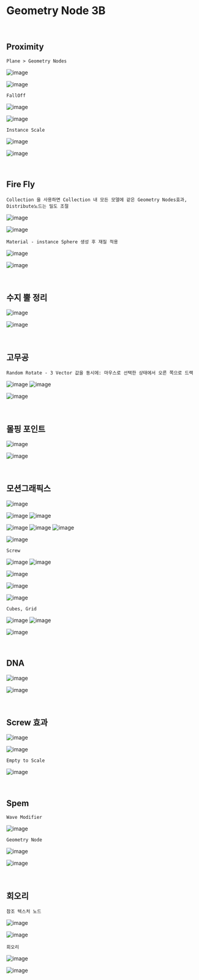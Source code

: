 Geometry Node 3B
===================

<br>

Proximity
-------------

`Plane > Geometry Nodes`

![image](https://user-images.githubusercontent.com/30430227/158289596-efb778ad-0bbd-4576-b290-2ccfc7cb2d28.png)

![image](https://user-images.githubusercontent.com/30430227/158289616-27c826b5-a41c-468a-86c5-509f52bec9e9.png)

`FallOff`

![image](https://user-images.githubusercontent.com/30430227/158289865-1f380ad5-069f-4e30-bc7a-4d4099e3a657.png)

![image](https://user-images.githubusercontent.com/30430227/158289896-7bc48b3c-6fa8-4b64-8ae4-353b0491839c.png)

`Instance Scale`

![image](https://user-images.githubusercontent.com/30430227/158291581-7c3c81fb-b1d4-4744-ab16-f1a2fc754b78.png)

![image](https://user-images.githubusercontent.com/30430227/158291610-410e3244-6353-4db9-ab9a-235bdb747517.png)

<br>

Fire Fly
-----------

`Collection 을 사용하면 Collection 내 모든 모델에 같은 Geometry Nodes효과, Distribute노드는 밀도 조절`

![image](https://user-images.githubusercontent.com/30430227/158294770-826d1269-0819-46c5-84cd-a43564b516c1.png)

![image](https://user-images.githubusercontent.com/30430227/158294799-dc17eb0d-c271-4bc4-8a7c-ab7cc41566d8.png)

`Material - instance Sphere 생성 후 재질 적용`

![image](https://user-images.githubusercontent.com/30430227/139277441-cf6e41ae-26ab-4a73-baf5-811d6876b482.png)

![image](https://user-images.githubusercontent.com/30430227/139277511-44285ad5-86b1-4c97-8677-d97971145322.png)

<br>

수지 뿔 정리 
------------

![image](https://user-images.githubusercontent.com/30430227/158295508-4a3f98df-857b-4805-be73-70afc6ea8f3e.png)

![image](https://user-images.githubusercontent.com/30430227/158295543-76e91c95-57b1-4505-a3e9-2fbe018a4613.png)

<br>

고무공 
-------

`Random Rotate - 3 Vector 값을 동시에: 마우스로 선택한 상태에서 오른 쪽으로 드랙`

![image](https://user-images.githubusercontent.com/30430227/158296218-2aafdcfe-1b7e-454e-86d0-0e5d9328b2b7.png)
![image](https://user-images.githubusercontent.com/30430227/158296246-dfea8685-3500-4001-9df0-e91d071851a6.png)

![image](https://user-images.githubusercontent.com/30430227/158296314-86444c9d-1791-45f1-a82f-21242caba3a5.png)

<br>

몰핑 포인트 
-----------

![image](https://user-images.githubusercontent.com/30430227/147871356-e8764b5b-8714-4908-92d0-b567fd7eef20.png)

![image](https://user-images.githubusercontent.com/30430227/147871384-dd6e72c3-e25f-406c-be07-d9fe8aa9e2c6.png)

<br>

모션그래픽스
------------

![image](https://user-images.githubusercontent.com/30430227/121111108-49b99900-c849-11eb-872f-d27f56d69a18.png)

![image](https://user-images.githubusercontent.com/30430227/121111184-6786fe00-c849-11eb-946a-3ae8beb9e979.png)
![image](https://user-images.githubusercontent.com/30430227/121111153-59d17880-c849-11eb-9560-e67972b079c9.png)

![image](https://user-images.githubusercontent.com/30430227/158321690-9b9f0c49-1355-4ec5-9fa5-4cf96a5d9ccf.png)
![image](https://user-images.githubusercontent.com/30430227/158321728-5dabd17c-d8b8-44a4-9aa7-770c715ddd0e.png)
![image](https://user-images.githubusercontent.com/30430227/158321768-ebf7dfa3-2a57-443d-b45f-e0b048d52ccb.png)

![image](https://user-images.githubusercontent.com/30430227/158322266-d991b854-25d6-4d1e-a761-d0d532df499b.png)

`Screw`

![image](https://user-images.githubusercontent.com/30430227/158328116-4b30fa2e-213d-43e5-9b6a-28c8eb3f2710.png)
![image](https://user-images.githubusercontent.com/30430227/158328173-e766e789-bca5-4ebe-958c-76d631d026ef.png)

![image](https://user-images.githubusercontent.com/30430227/158328259-73c57330-1a7f-499f-9015-af7f20d32ba3.png)

![image](https://user-images.githubusercontent.com/30430227/121120329-509bd800-c858-11eb-932e-1be64a0ea762.png)

![image](https://user-images.githubusercontent.com/30430227/121120356-585b7c80-c858-11eb-9802-7cf9577bd411.png)

`Cubes, Grid`

![image](https://user-images.githubusercontent.com/30430227/121120473-922c8300-c858-11eb-9607-f9430e060d17.png)
![image](https://user-images.githubusercontent.com/30430227/121120385-67dac580-c858-11eb-8b90-0daf62a20a61.png)

![image](https://user-images.githubusercontent.com/30430227/121120434-7d4fef80-c858-11eb-9965-f72b283bd167.png)

<br>

DNA
-----

![image](https://user-images.githubusercontent.com/30430227/139569905-e24fde17-4a96-445b-8735-66e707adaca2.png)

![image](https://user-images.githubusercontent.com/30430227/139569920-9efe1430-4156-4181-ab67-01c2dfcdcf5b.png)

<br>

Screw 효과
------------

![image](https://user-images.githubusercontent.com/30430227/139607359-c8ff6d0e-47bb-422b-93e2-703c92b07be3.png)

![image](https://user-images.githubusercontent.com/30430227/139607848-210cc9ff-877d-498c-8d82-81d03e557e86.png)

`Empty to Scale`

![image](https://user-images.githubusercontent.com/30430227/139607944-40e3f6c0-c24b-4392-8a5b-e59eeda66b55.png)


<br>

Spem
------

`Wave Modifier`

![image](https://user-images.githubusercontent.com/30430227/139609206-963475d9-120e-4591-996d-c3f821e34700.png)

`Geometry Node`

![image](https://user-images.githubusercontent.com/30430227/139609251-672b2544-0208-4795-a293-ed9f0ade1d12.png)

![image](https://user-images.githubusercontent.com/30430227/139609336-ab25b8df-6dd7-4c3c-bff2-3451632c410b.png)

<br>

회오리
-------

`참조 텍스처 노드`

![image](https://user-images.githubusercontent.com/30430227/139713673-3aa9e968-e4f7-4882-8e2d-f633950a5e28.png)

![image](https://user-images.githubusercontent.com/30430227/139713730-c6e1f1d5-e3ca-4d23-8239-82040c59cfef.png)

`회오리`

![image](https://user-images.githubusercontent.com/30430227/149055784-dcb2c093-e705-494b-b9f3-f6c7b1e2b57c.png)

![image](https://user-images.githubusercontent.com/30430227/149056071-08cc8c76-6b80-4579-85f1-2b8de9dd982e.png)
